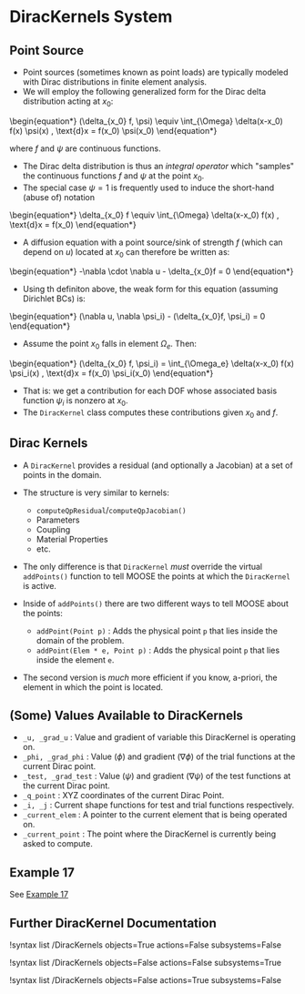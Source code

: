 <!-- MOOSE Documentation Stub: Remove this when content is added. -->

# DiracKernels System

## Point Source

- Point sources (sometimes known as point loads) are typically modeled with Dirac distributions in finite element analysis.
- We will employ the following generalized form for the Dirac delta distribution acting at $x_0$:

\begin{equation*}
(\delta_{x_0} f, \psi) \equiv \int_{\Omega} \delta(x-x_0) f(x) \psi(x) \, \text{d}x = f(x_0) \psi(x_0)
\end{equation*}

where $f$ and $\psi$ are continuous functions.

- The Dirac delta distribution is thus an *integral operator* which "samples" the continuous functions $f$ and $\psi$ at the point $x_0$.
- The special case $\psi = 1$ is frequently used to induce the short-hand (abuse of) notation

\begin{equation*}
\delta_{x_0} f \equiv \int_{\Omega} \delta(x-x_0) f(x) \, \text{d}x = f(x_0)
\end{equation*}

- A diffusion equation with a point source/sink of strength $f$ (which can depend on $u$) located at $x_0$ can therefore be written as:

\begin{equation*}
-\nabla \cdot \nabla u - \delta_{x_0}f = 0
\end{equation*}

- Using th definiton above, the weak form for this equation (assuming Dirichlet BCs) is:

\begin{equation*}
(\nabla u, \nabla \psi_i) - (\delta_{x_0}f, \psi_i) = 0
\end{equation*}

- Assume the point $x_0$ falls in element $\Omega_e$. Then:

\begin{equation*}
(\delta_{x_0} f, \psi_i) = \int_{\Omega_e} \delta(x-x_0) f(x) \psi_i(x) \, \text{d}x = f(x_0) \psi_i(x_0)
\end{equation*}

- That is: we get a contribution for each DOF whose associated basis function $\psi_i$ is nonzero at $x_0$.
- The `DiracKernel` class computes these contributions given $x_0$ and $f$.

## Dirac Kernels

- A `DiracKernel` provides a residual (and optionally a Jacobian) at a set of points in the domain.
- The structure is very similar to kernels:

  - `computeQpResidual`/`computeQpJacobian()`
  - Parameters
  - Coupling
  - Material Properties
  - etc.

- The only difference is that `DiracKernel` *must* override the virtual `addPoints()` function to tell MOOSE the points at which the `DiracKernel` is active.
- Inside of `addPoints()` there are two different ways to tell MOOSE about the points:

  - `addPoint(Point p)` : Adds the physical point `p` that lies inside the domain of the problem.
  - `addPoint(Elem * e, Point p)` : Adds the physical point `p` that lies inside the element `e`.

- The second version is *much* more efficient if you know, a-priori, the element in which the point is located.

## (Some) Values Available to DiracKernels

- `_u, _grad_u` : Value and gradient of variable this DiracKernel is operating on.
- `_phi, _grad_phi` : Value ($\phi$) and gradient ($\nabla \phi$) of the trial functions at the current Dirac point.
- `_test, _grad_test` : Value ($\psi$) and gradient ($\nabla \psi$) of the test functions at the current Dirac point.
- `_q_point` : XYZ coordinates of the current Dirac Point.
- `_i, _j` : Current shape functions for test and trial functions respectively.
- `_current_elem` : A pointer to the current element that is being operated on.
- `_current_point` : The point where the DiracKernel is currently being asked to compute.

## Example 17

See [Example 17](ex17_dirac.md)

## Further DiracKernel Documentation

!syntax list /DiracKernels objects=True actions=False subsystems=False

!syntax list /DiracKernels objects=False actions=False subsystems=True

!syntax list /DiracKernels objects=False actions=True subsystems=False

